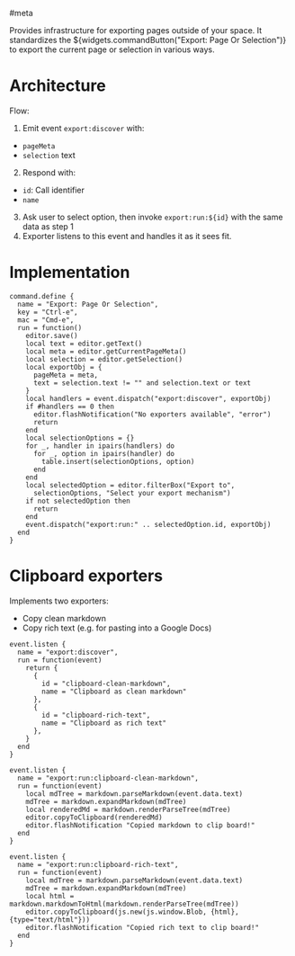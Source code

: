 #meta

Provides infrastructure for exporting pages outside of your space. It standardizes the ${widgets.commandButton("Export: Page Or Selection")} to export the current page or selection in various ways.

# Architecture
Flow:

1. Emit event `export:discover` with:
  * `pageMeta`
  * `selection` text
2. Respond with:
  * `id`: Call identifier
  * `name`
3. Ask user to select option, then invoke `export:run:${id}` with the same data as step 1
4. Exporter listens to this event and handles it as it sees fit.

# Implementation
```space-lua
command.define {
  name = "Export: Page Or Selection",
  key = "Ctrl-e",
  mac = "Cmd-e",
  run = function()
    editor.save()
    local text = editor.getText()
    local meta = editor.getCurrentPageMeta()
    local selection = editor.getSelection()
    local exportObj = {
      pageMeta = meta,
      text = selection.text != "" and selection.text or text
    }
    local handlers = event.dispatch("export:discover", exportObj)
    if #handlers == 0 then
      editor.flashNotification("No exporters available", "error")
      return
    end
    local selectionOptions = {}
    for _, handler in ipairs(handlers) do
      for _, option in ipairs(handler) do
        table.insert(selectionOptions, option)
      end
    end
    local selectedOption = editor.filterBox("Export to",
      selectionOptions, "Select your export mechanism")
    if not selectedOption then
      return
    end
    event.dispatch("export:run:" .. selectedOption.id, exportObj)
  end
}
```

# Clipboard exporters
Implements two exporters:
* Copy clean markdown
* Copy rich text (e.g. for pasting into a Google Docs)

```space-lua
event.listen {
  name = "export:discover",
  run = function(event)
    return {
      {
        id = "clipboard-clean-markdown",
        name = "Clipboard as clean markdown"
      },
      {
        id = "clipboard-rich-text",
        name = "Clipboard as rich text"
      },
    }
  end
}

event.listen {
  name = "export:run:clipboard-clean-markdown",
  run = function(event)
    local mdTree = markdown.parseMarkdown(event.data.text)
    mdTree = markdown.expandMarkdown(mdTree)
    local renderedMd = markdown.renderParseTree(mdTree)
    editor.copyToClipboard(renderedMd)
    editor.flashNotification "Copied markdown to clip board!"
  end
}

event.listen {
  name = "export:run:clipboard-rich-text",
  run = function(event)
    local mdTree = markdown.parseMarkdown(event.data.text)
    mdTree = markdown.expandMarkdown(mdTree)
    local html = markdown.markdownToHtml(markdown.renderParseTree(mdTree))
    editor.copyToClipboard(js.new(js.window.Blob, {html}, {type="text/html"}))
    editor.flashNotification "Copied rich text to clip board!"
  end
}
```
